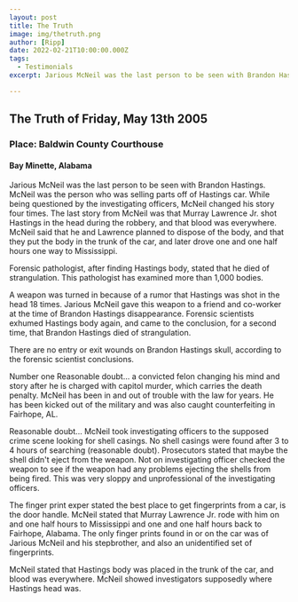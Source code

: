 ```yaml
---
layout: post
title: The Truth
image: img/thetruth.png
author: [Ripp]
date: 2022-02-21T10:00:00.000Z
tags:
  - Testimonials
excerpt: Jarious McNeil was the last person to be seen with Brandon Hastings. McNeil was the person who was selling parts off of Hastings car. While being questioned by the investigating officers, McNeil changed his story four times.

---
```


## The Truth of Friday, May 13th 2005
### Place: Baldwin County Courthouse
#### Bay Minette, Alabama

Jarious McNeil was the last person to be seen with Brandon Hastings. McNeil was the person who was selling parts off of Hastings car.  While being questioned by the investigating officers, McNeil changed his story four times.  The last story from McNeil was that Murray Lawrence Jr. shot Hastings in the head during the robbery, and that blood was everywhere.  McNeil said that he and Lawrence planned to dispose of the body, and that they put the body in the trunk of the car, and later drove one and one half hours one way to Mississippi.

Forensic pathologist, after finding Hastings body, stated that he died of strangulation.  This pathologist has examined more than 1,000 bodies.

A weapon was turned in because of a rumor that Hastings was shot in the head 18 times.  Jarious McNeil gave this weapon to a friend and co-worker at the time of Brandon Hastings disappearance.  Forensic scientists exhumed Hastings body again, and came to the conclusion, for a second time, that Brandon Hastings died of strangulation.

There are no entry or exit wounds on Brandon Hastings skull, according to the forensic scientist conclusions.

Number one Reasonable doubt... a convicted felon changing his mind and story after he is charged with capitol murder, which carries the death penalty.  McNeil has been in and out of trouble with the law for years.  He has been kicked out of the military and was also caught counterfeiting in Fairhope, AL.

Reasonable doubt... McNeil took investigating officers to the supposed crime scene looking for shell casings. No shell casings were found after 3 to 4 hours of searching (reasonable doubt). Prosecutors stated that maybe the shell didn't eject from the weapon.  Not on investigating officer checked the weapon to see if the weapon had any problems ejecting the shells from being fired.  This was very sloppy and unprofessional of the investigating officers.

The finger print exper stated the best place to get fingerprints from a car, is the door handle.  McNeil stated that Murray Lawrence Jr. rode with him on and one half hours to Mississippi and one and one half hours back to Fairhope, Alabama.  The only finger prints found in or on the car was of Jarious McNeil and his stepbrother, and also an unidentified set of fingerprints.

McNeil stated that Hastings body was placed in the trunk of the car, and blood was everywhere. McNeil showed investigators supposedly where Hastings head was.